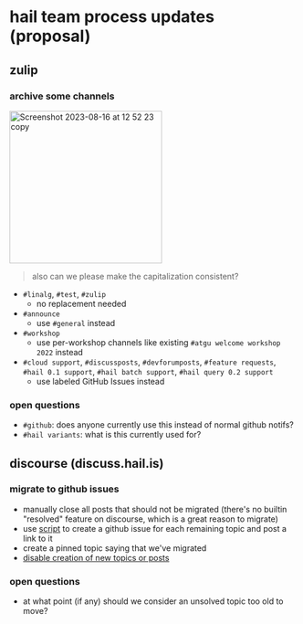 # hail team process updates (proposal)

## zulip

### archive some channels

<img
    width="267"
    alt="Screenshot 2023-08-16 at 12 52 23 copy"
    src="https://github.com/iris-garden/test-process/assets/84595986/ceb3798c-0551-4b84-87b0-bf58b89f6263">

> also can we please make the capitalization consistent?

* `#linalg`, `#test`, `#zulip`
  * no replacement needed
* `#announce`
  * use `#general` instead
* `#workshop`
  * use per-workshop channels like existing `#atgu welcome workshop 2022` instead
* `#cloud support`, `#discussposts`, `#devforumposts`, `#feature requests`,
  `#hail 0.1 support`, `#hail batch support`, `#hail query 0.2 support`
  * use labeled GitHub Issues instead

### open questions
* `#github`: does anyone currently use this instead of normal github notifs?
* `#hail variants`: what is this currently used for?

## discourse (discuss.hail.is)

### migrate to github issues
* manually close all posts that should not be migrated (there's no builtin
  "resolved" feature on discourse, which is a great reason to migrate)
* use [script](discourse_migration.py) to create a github issue for each
  remaining topic and post a link to it
* create a pinned topic saying that we've migrated
* [disable creation of new topics or posts](https://meta.discourse.org/t/shut-down-the-forum-turn-off-posting/89542/5)

### open questions
* at what point (if any) should we consider an unsolved topic too old to move?
